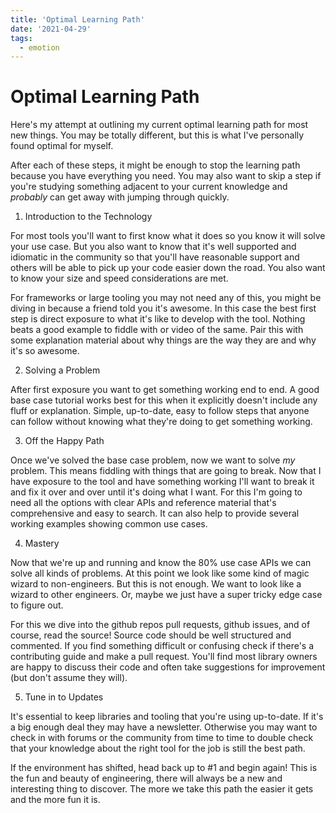 ```yaml
---
title: 'Optimal Learning Path'
date: '2021-04-29'
tags:
  - emotion
---
```


# Optimal Learning Path

Here's my attempt at outlining my current optimal learning path for most new
things. You may be totally different, but this is what I've personally found
optimal for myself.

After each of these steps, it might be enough to stop the learning path because
you have everything you need. You may also want to skip a step if you're
studying something adjacent to your current knowledge and _probably_ can get
away with jumping through quickly.

1. Introduction to the Technology

For most tools you'll want to first know what it does so you know it will solve
your use case. But you also want to know that it's well supported and idiomatic
in the community so that you'll have reasonable support and others will be able
to pick up your code easier down the road. You also want to know your size and
speed considerations are met.

For frameworks or large tooling you may not need any of this, you might be
diving in because a friend told you it's awesome. In this case the best first
step is direct exposure to what it's like to develop with the tool. Nothing
beats a good example to fiddle with or video of the same. Pair this with some
explanation material about why things are the way they are and why it's so
awesome.

2. Solving a Problem

After first exposure you want to get something working end to end. A good base
case tutorial works best for this when it explicitly doesn't include any fluff
or explanation. Simple, up-to-date, easy to follow steps that anyone can follow
without knowing what they're doing to get something working.

3. Off the Happy Path

Once we've solved the base case problem, now we want to solve _my_ problem. This
means fiddling with things that are going to break. Now that I have exposure to
the tool and have something working I'll want to break it and fix it over and
over until it's doing what I want. For this I'm going to need all the options
with clear APIs and reference material that's comprehensive and easy to search.
It can also help to provide several working examples showing common use cases.

4. Mastery

Now that we're up and running and know the 80% use case APIs we can solve all
kinds of problems. At this point we look like some kind of magic wizard to
non-engineers. But this is not enough. We want to look like a wizard to other
engineers. Or, maybe we just have a super tricky edge case to figure out.

For this we dive into the github repos pull requests, github issues, and of
course, read the source! Source code should be well structured and commented. If
you find something difficult or confusing check if there's a contributing guide
and make a pull request. You'll find most library owners are happy to discuss
their code and often take suggestions for improvement (but don't assume they
will).

5. Tune in to Updates

It's essential to keep libraries and tooling that you're using up-to-date. If
it's a big enough deal they may have a newsletter. Otherwise you may want to
check in with forums or the community from time to time to double check that
your knowledge about the right tool for the job is still the best path.

If the environment has shifted, head back up to #1 and begin again! This is the
fun and beauty of engineering, there will always be a new and interesting thing
to discover. The more we take this path the easier it gets and the more fun it
is.
